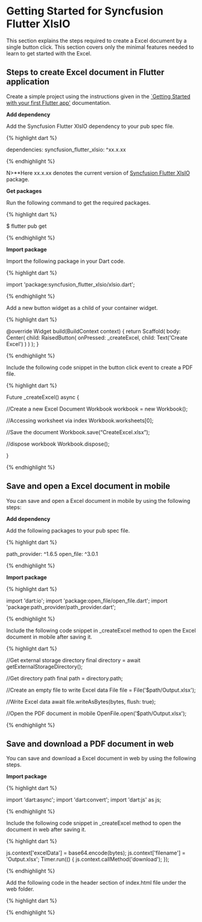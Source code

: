 # Getting Started for Syncfusion Flutter XlsIO

This section explains the steps required to create a Excel document by a single button click. This section covers only the minimal features needed to learn to get started with the Excel.

## Steps to create Excel document in Flutter application

Create a simple project using the instructions given in the [`Getting Started with your first Flutter app'](https://flutter.dev/docs/get-started/test-drive?tab=vscode#create-app) documentation.

**Add dependency**

Add the Syncfusion Flutter XlsIO dependency to your pub spec file.

{% highlight dart %}

dependencies: 
syncfusion_flutter_xlsio: ^xx.x.xx

{% endhighlight %}

N>**Here xx.x.xx denotes the current version of [Syncfusion Flutter XlsIO](syncfusion-flutter-xlsio) package.

**Get packages**

Run the following command to get the required packages.

{% highlight dart %}

$ flutter pub get

{% endhighlight %}

**Import package**

Import the following package in your Dart code.

{% highlight dart %}

import 'package:syncfusion_flutter_xlsio/xlsio.dart';

{% endhighlight %}

Add a new button widget as a child of your container widget.

{% highlight dart %}

@override
Widget build(BuildContext context) {
  return Scaffold(
	body: Center(
	  child: RaisedButton(
		onPressed: _createExcel,
		  child: Text('Create Excel')
		)
	 )
  );
}

{% endhighlight %}

Include the following code snippet in the button click event to create a PDF file.

{% highlight dart %}

Future<void> _createExcel() async {

//Create a new Excel Document
Workbook workbook = new Workbook();

//Accessing worksheet via index
Workbook.worksheets[0];

//Save the document
Workbook.save(“CreateExcel.xlsx”);

//dispose workbook
Workbook.dispose();

}

{% endhighlight %}

## Save and open a Excel document in mobile

You can save and open a Excel document in mobile by using the following steps:

**Add dependency**

Add the following packages to your pub spec file.

{% highlight dart %}

path_provider: ^1.6.5
open_file: ^3.0.1

{% endhighlight %}

**Import package**

{% highlight dart %}

import 'dart:io';
import 'package:open_file/open_file.dart';
import 'package:path_provider/path_provider.dart';

{% endhighlight %}

Include the following code snippet in _createExcel method to open the Excel document in mobile after saving it.

{% highlight dart %}

//Get external storage directory
final directory = await getExternalStorageDirectory();

//Get directory path
final path = directory.path;

//Create an empty file to write Excel data
File file = File('$path/Output.xlsx');

//Write Excel data
await file.writeAsBytes(bytes, flush: true);

//Open the PDF document in mobile
OpenFile.open('$path/Output.xlsx');

{% endhighlight %}

## Save and download a PDF document in web

You can save and download a Excel document in web by using the following steps.

**Import package**

{% highlight dart %}

import 'dart:async';
import 'dart:convert';
import 'dart:js' as js;

{% endhighlight %}

Include the following code snippet in _createExcel method to open the document in web after saving it.

{% highlight dart %}

js.context['excelData'] = base64.encode(bytes);
js.context['filename'] = 'Output.xlsx'; 
Timer.run(() { 
js.context.callMethod('download');
 });

{% endhighlight %}

Add the following code in the header section of index.html file under the web folder.

{% highlight dart %}

<script>
 async function download() {
 var excelAsDataUri = "data:application/excel;base64, " + excelData;
 var link = document.createElement('a');
 link.download = filename; 
 link.href = excelAsDataUri;
 link.type = 'application/excel';
 link.click(); 
} 
</script>

{% endhighlight %}